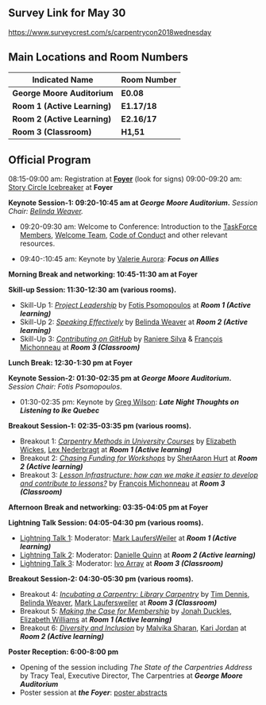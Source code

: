 ## Survey Link for May 30

https://www.surveycrest.com/s/carpentrycon2018wednesday

## Main Locations and Room Numbers

Indicated Name|Room Number
--|--
**George Moore Auditorium**|**E0.08**
**Room 1 (Active Learning)**|**E1.17/18**
**Room 2 (Active Learning)**|**E2.16/17**
**Room 3 (Classroom)**|**H1,51**

## Official Program

08:15-09:00 am: Registration at **[Foyer](https://goo.gl/maps/xpnddSdsZ8n)** (look for signs)
09:00-09:20 am:	[Story Circle Icebreaker](https://github.com/carpentries/carpentrycon/blob/master/Sessions/2018-05-30/00-Icebreaker-Story-Circles.md)	at **Foyer**

**Keynote Session-1: 09:20-10:45 am at _George Moore Auditorium_.** *Session Chair: [Belinda Weaver](https://github.com/carpentries/carpentrycon/blob/master/ShortBio/SessionChairs/BelindaWeaver-bio.md).*

- 09:20-09:30 am: Welcome to Conference: Introduction to the [TaskForce Members](https://github.com/carpentries/carpentrycon/tree/master/ShortBio/TaskForce), [Welcome Team](https://github.com/carpentries/carpentrycon/blob/master/Welcome_Team.md), [Code of Conduct](https://docs.carpentries.org/topic_folders/policies/code-of-conduct.html) and other relevant resources.

- 09:40-:10:45 am: Keynote by [Valerie Aurora](https://github.com/carpentries/carpentrycon/blob/master/ShortBio/Speakers/ValerieAurora-bio.md): **_Focus on Allies_**

**Morning Break and networking: 10:45-11:30 am at Foyer**

**Skill-up Session: 11:30-12:30 am (various rooms).**

- Skill-Up 1: [_Project Leadership_](https://github.com/carpentries/carpentrycon/tree/master/Sessions/2018-05-30/01-Skill-Up-1-Project-Leadership) by [Fotis Psomopoulos](https://github.com/carpentries/carpentrycon/blob/master/ShortBio/SessionChairs/FotisPsomopoulos-bio.md) at **_Room 1 (Active learning)_**
- Skill-Up 2: [_Speaking Effectively_](https://github.com/carpentries/carpentrycon/tree/master/Sessions/2018-05-30/02-Skill-Up-2-Speaking-Effectively) by [Belinda Weaver](https://github.com/carpentries/carpentrycon/blob/master/ShortBio/SessionChairs/BelindaWeaver-bio.md) at **_Room 2 (Active learning)_**
- Skill-Up 3: [_Contributing on GitHub_](https://github.com/carpentries/carpentrycon/tree/master/Sessions/2018-05-30/03-Skill-Up-3-Contributing-On-GitHub) by [Raniere Silva](https://github.com/carpentries/carpentrycon/blob/master/ShortBio/SessionChairs/RaniereSilva-bio.md) & [François Michonneau](https://github.com/carpentries/carpentrycon/blob/master/ShortBio/SessionChairs/FrancoisMichonneau.md) at **_Room 3 (Classroom)_**

**Lunch Break: 12:30-1:30 pm at Foyer**

**Keynote Session-2: 01:30-02:35 pm at _George Moore Auditorium_.** *Session Chair: Fotis Psomopoulos*.

- 01:30-02:35 pm: Keynote by [Greg Wilson](https://github.com/carpentries/carpentrycon/blob/master/ShortBio/Speakers/GregWilson-bio.md): **_Late Night Thoughts on Listening to Ike Quebec_**

**Breakout Session-1: 02:35-03:35 pm (various rooms).**

- Breakout 1: [_Carpentry Methods in University Courses_](https://github.com/carpentries/carpentrycon/tree/master/Sessions/2018-05-30/04-Breakout-1-Carpentry-Methods-In-University-Courses) by [Elizabeth Wickes](), [Lex Nederbragt](https://github.com/carpentries/carpentrycon/blob/master/ShortBio/SessionChairs/LexNederbragt-bio.md) at **_Room 1 (Active learning)_**
- Breakout 2: [_Chasing Funding for Workshops_](https://github.com/carpentries/carpentrycon/tree/master/Sessions/2018-05-30/05-Breakout-2-Chasing-Funding-For-Workshops) by [SherAaron Hurt](https://github.com/carpentries/carpentrycon/blob/master/ShortBio/TaskForce/SherAaronHurt-bio.md) at **_Room 2 (Active learning)_**
- Breakout 3: [_Lesson Infrastructure: how can we make it easier to develop and contribute to lessons?_](https://github.com/carpentries/carpentrycon/tree/master/Sessions/2018-05-30/06-Breakout-3-Lesson-Infrastructure) by [François Michonneau](https://github.com/carpentries/carpentrycon/blob/master/ShortBio/SessionChairs/FrancoisMichonneau.md) at **_Room 3 (Classroom)_**

**Afternoon Break and networking: 03:35-04:05 pm at Foyer**

**Lightning Talk Session: 04:05-04:30 pm (various rooms).**

- [Lightning Talk 1](https://github.com/carpentries/carpentrycon/tree/master/Sessions/2018-05-30/07-Lightning-Talks-Session-1):	Moderator: [Mark LaufersWeiler](https://github.com/carpentries/carpentrycon/blob/master/ShortBio/TaskForce/MarkLaufersweiler-bio.md) at **_Room 1 (Active learning)_**
- [Lightning Talk 2](https://github.com/carpentries/carpentrycon/tree/master/Sessions/2018-05-30/08-Lightning-Talks-Session-2):	Moderator: [Danielle Quinn](https://github.com/carpentries/carpentrycon/blob/master/ShortBio/TaskForce/DanielleQuinn-bio.md) at **_Room 2 (Active learning)_**
- [Lightning Talk 3](https://github.com/carpentries/carpentrycon/tree/master/Sessions/2018-05-30/09-Lightning-Talks-Session-3):	Moderator: [Ivo Array](https://github.com/carpentries/carpentrycon/blob/master/ShortBio/TaskForce/IvoArrey-bio.md) at **_Room 3 (Classroom)_**

**Breakout Session-2: 04:30-05:30 pm (various rooms).**

- Breakout 4: [_Incubating a Carpentry: Library Carpentry_](https://github.com/carpentries/carpentrycon/tree/master/Sessions/2018-05-30/10-Breakout-4-Incubating-A-Carpentry) by [Tim Dennis](), [Belinda Weaver](https://github.com/carpentries/carpentrycon/blob/master/ShortBio/SessionChairs/BelindaWeaver-bio.md), [Mark Laufersweiler](https://github.com/carpentries/carpentrycon/blob/master/ShortBio/TaskForce/MarkLaufersweiler-bio.md) at **_Room 3 (Classroom)_**
- Breakout 5: [_Making the Case for Membership_](https://github.com/carpentries/carpentrycon/tree/master/Sessions/2018-05-30/11-Breakout-5-Making-The-Case-For-Membership) by [Jonah Duckles](), [Elizabeth Williams]() at **_Room 1 (Active learning)_**
- Breakout 6: [_Diversity and Inclusion_](https://github.com/carpentries/carpentrycon/tree/master/Sessions/2018-05-30/12-Breakout-6-Diversity-And-Inclusion) by [Malvika Sharan](https://github.com/carpentries/carpentrycon/blob/master/ShortBio/SessionChairs/MalvikaSharan-Bio.md), [Kari Jordan](https://github.com/carpentries/carpentrycon/blob/master/ShortBio/SessionChairs/KariLJordan-bio.md) at **_Room 2 (Active learning)_**

**Poster Reception: 6:00-8:00 pm**

- Opening of the session including _The State of the Carpentries Address_ by Tracy Teal, Executive Director, The Carpentries at **_George Moore Auditorium_**
- Poster session at **_the Foyer_**: [poster abstracts](https://github.com/carpentries/carpentrycon/tree/master/Sessions/2018-05-30/13-Poster_Session)
